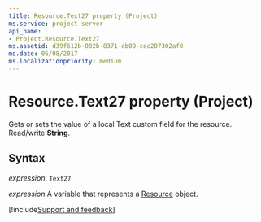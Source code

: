 ```yaml
---
title: Resource.Text27 property (Project)
ms.service: project-server
api_name:
- Project.Resource.Text27
ms.assetid: d39f612b-002b-8371-ab09-cec207302af8
ms.date: 06/08/2017
ms.localizationpriority: medium
---
```



# Resource.Text27 property (Project)

Gets or sets the value of a local Text custom field for the resource. Read/write **String**.


## Syntax

_expression_. `Text27`

_expression_ A variable that represents a [Resource](./Project.Resource.md) object.

[!include[Support and feedback](~/includes/feedback-boilerplate.md)]